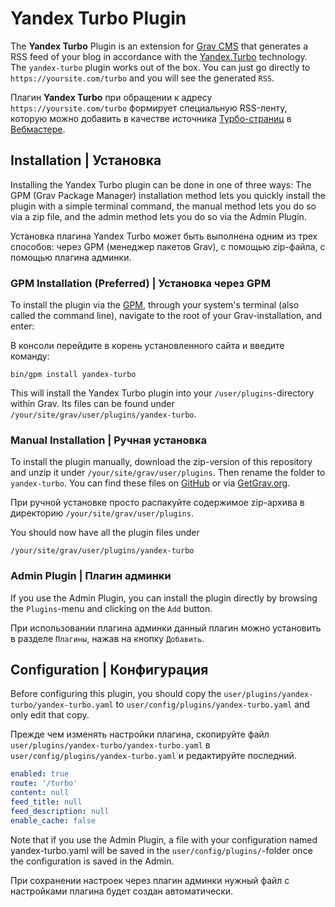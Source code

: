# Yandex Turbo Plugin

The **Yandex Turbo** Plugin is an extension for [Grav CMS](https://github.com/getgrav/grav) that generates a RSS feed of your blog in accordance with the [Yandex.Turbo](https://tech.yandex.com/turbo/) technology. The `yandex-turbo` plugin works out of the box. You can just go directly to `https://yoursite.com/turbo` and you will see the generated `RSS`.

Плагин **Yandex Turbo** при обращении к адресу `https://yoursite.com/turbo` формирует специальную RSS-ленту, которую можно добавить в качестве источника [Турбо-страниц](https://yandex.ru/dev/turbo/) в [Вебмастере](https://webmaster.yandex.ru/).

## Installation | Установка

Installing the Yandex Turbo plugin can be done in one of three ways: The GPM (Grav Package Manager) installation method lets you quickly install the plugin with a simple terminal command, the manual method lets you do so via a zip file, and the admin method lets you do so via the Admin Plugin.

Установка плагина Yandex Turbo может быть выполнена одним из трех способов: через GPM (менеджер пакетов Grav), с помощью zip-файла, с помощью плагина админки.

### GPM Installation (Preferred) | Установка через GPM

To install the plugin via the [GPM](https://learn.getgrav.org/advanced/grav-gpm), through your system's terminal (also called the command line), navigate to the root of your Grav-installation, and enter:

В консоли перейдите в корень установленного сайта и введите команду:

    bin/gpm install yandex-turbo

This will install the Yandex Turbo plugin into your `/user/plugins`-directory within Grav. Its files can be found under `/your/site/grav/user/plugins/yandex-turbo`.

### Manual Installation | Ручная установка

To install the plugin manually, download the zip-version of this repository and unzip it under `/your/site/grav/user/plugins`. Then rename the folder to `yandex-turbo`. You can find these files on [GitHub](https://github.com/dragomano/grav-plugin-yandex-turbo) or via [GetGrav.org](https://getgrav.org/downloads/plugins#extras).

При ручной установке просто распакуйте содержимое zip-архива в директорию `/your/site/grav/user/plugins`.

You should now have all the plugin files under

    /your/site/grav/user/plugins/yandex-turbo

### Admin Plugin | Плагин админки

If you use the Admin Plugin, you can install the plugin directly by browsing the `Plugins`-menu and clicking on the `Add` button.

При использовании плагина админки данный плагин можно установить в разделе `Плагины`, нажав на кнопку `Добавить`.

## Configuration | Конфигурация

Before configuring this plugin, you should copy the `user/plugins/yandex-turbo/yandex-turbo.yaml` to `user/config/plugins/yandex-turbo.yaml` and only edit that copy.

Прежде чем изменять настройки плагина, скопируйте файл `user/plugins/yandex-turbo/yandex-turbo.yaml` в `user/config/plugins/yandex-turbo.yaml` и редактируйте последний.

```yaml
enabled: true
route: '/turbo'
content: null
feed_title: null
feed_description: null
enable_cache: false
```

Note that if you use the Admin Plugin, a file with your configuration named yandex-turbo.yaml will be saved in the `user/config/plugins/`-folder once the configuration is saved in the Admin.

При сохранении настроек через плагин админки нужный файл с настройками плагина будет создан автоматически.
